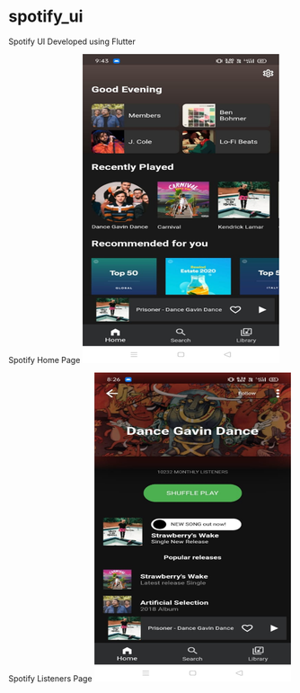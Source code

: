 # spotify_ui

Spotify UI Developed using Flutter

Spotify Home Page
<img src="https://github.com/aihamhasan/spotify_ui/blob/master/assets/Spotify1.jpeg?raw=true" width="350" height="550" />


Spotify Listeners Page
<img src="https://github.com/aihamhasan/spotify_ui/blob/master/assets/Spotify2.jpeg?raw=true" width="350" height="550" />


